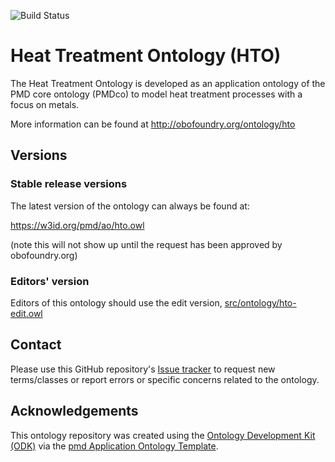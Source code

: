 
![Build Status](https://github.com/materialdigital/heat-treatment-application-ontology/actions/workflows/qc.yml/badge.svg)
# Heat Treatment Ontology (HTO)

The Heat Treatment Ontology is developed as an application ontology of the PMD core ontology (PMDco) to model heat treatment processes with a focus on metals.

More information can be found at http://obofoundry.org/ontology/hto

## Versions

### Stable release versions

The latest version of the ontology can always be found at:

https://w3id.org/pmd/ao/hto.owl

(note this will not show up until the request has been approved by obofoundry.org)

### Editors' version

Editors of this ontology should use the edit version, [src/ontology/hto-edit.owl](src/ontology/hto-edit.owl)

## Contact

Please use this GitHub repository's [Issue tracker](https://github.com/materialdigital/heat-treatment-application-ontology/issues) to request new terms/classes or report errors or specific concerns related to the ontology.

## Acknowledgements

This ontology repository was created using the [Ontology Development Kit (ODK)](https://github.com/INCATools/ontology-development-kit) via the [pmd Application Ontology Template](https://github.com/materialdigital/application-ontology-template).